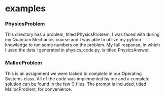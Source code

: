 # examples

### PhysicsProblem

This directory has a problem, titled PhysicsProblem, I was faced with during my Quantum Mechanics course and I was able to utilize my python knowledge to run some numbers on the problem.
My full response, in which I used the data I generated in physics_code.py, is titled PhysicsAnswer.

### MallocProblem

This is an assignment we were tasked to complete in our Operating Systems class. All of the code was implemented by me and a complete solution can be found in the few C files.  The prompt is included, titled MallocProblem, for convenience.
